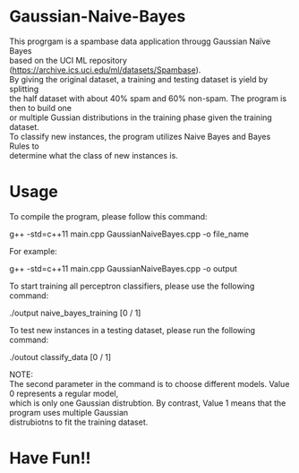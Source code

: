 # Gaussian-Naive-Bayes
This progrgam is a spambase data application througg Gaussian Naïve Bayes <br />
based on the UCI ML repository (https://archive.ics.uci.edu/ml/datasets/Spambase). <br />
By giving the original dataset, a training and testing dataset is yield by splitting <br />
the half dataset with about 40% spam and 60% non-spam. The program is then to build one <br />
or multiple Gussian distributions in the training phase given the training dataset. <br />
To classify new instances, the program utilizes Naive Bayes and Bayes Rules to <br />
determine what the class of new instances is.

# Usage

To compile the program, please follow this command: <br />

g++ -std=c++11 main.cpp GaussianNaiveBayes.cpp -o file_name 

For example: 

g++ -std=c++11 main.cpp GaussianNaiveBayes.cpp -o output

To start training all perceptron classifiers, please use the following command: <br />

./output naive_bayes_training [0 / 1]

To test new instances in a testing dataset, please run the following command: <br />

./outout classify_data [0 / 1]

NOTE: <br />
The second parameter in the command is to choose different models. Value 0 represents a regular model, <br />
which is only one Gaussian distrubtion. By contrast, Value 1 means that the program uses multiple Gaussian <br />
distrubiotns to fit the training dataset.

# Have Fun!!
